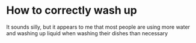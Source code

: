 # How to correctly wash up

It sounds silly, but it appears to me that most people are using more water and washing up liquid when washing their dishes than necessary
